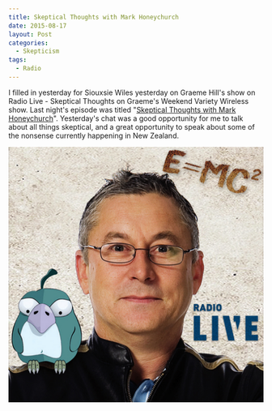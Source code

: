```yaml
---
title: Skeptical Thoughts with Mark Honeychurch
date: 2015-08-17
layout: Post
categories:
  - Skepticism
tags:
  - Radio
---
```


I filled in yesterday for Siouxsie Wiles yesterday on Graeme Hill's show on Radio Live - Skeptical Thoughts on Graeme's Weekend Variety Wireless show. Last night's episode was titled "[Skeptical Thoughts with Mark Honeychurch](http://www.radiolive.co.nz/Skeptical-Thoughts-with-Mark-Honeychurch/tabid/506/articleID/94312/Default.aspx)". Yesterday's chat was a good opportunity for me to talk about all things skeptical, and a great opportunity to speak about some of the nonsense currently happening in New Zealand.

<!-- more -->

![Radio](./232994.png)
